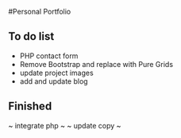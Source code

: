 #Personal Portfolio

## To do list

- PHP contact form
- Remove Bootstrap and replace with Pure Grids
- update project images
- add and update blog

## Finished
~ integrate php ~
~ update copy ~
